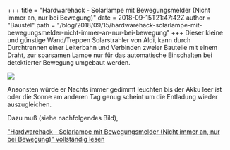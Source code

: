 +++
title = "Hardwarehack - Solarlampe mit Bewegungsmelder (Nicht immer an, nur bei Bewegung)"
date = 2018-09-15T21:47:42Z
author = "Baustel"
path = "/blog/2018/09/15/hardwarehack-solarlampe-mit-bewegungsmelder-nicht-immer-an-nur-bei-bewegung"
+++
Dieser kleine und günstige Wand/Treppen Solarstrahler von Aldi, kann
durch Durchtrennen einer Leiterbahn und Verbinden zweier Bauteile mit
einem Draht, zur sparsamen Lampe nur für das automatische Einschalten
bei detektierter Bewegung umgebaut werden.

[![](/media/716f80a420c556a4402daf16bf944be0b6263eb5_1_664x500.serendipityThumb.jpg)](/media/716f80a420c556a4402daf16bf944be0b6263eb5_1_664x500.jpg)

Ansonsten würde er Nachts immer gedimmt leuchten bis der Akku leer ist
oder die Sonne am anderen Tag genug scheint um die Entladung wieder
auszugleichen.

Dazu muß (siehe nachfolgendes Bild),

["Hardwarehack - Solarlampe mit Bewegungsmelder (Nicht immer an, nur bei
Bewegung)" vollständig
lesen](https://flipdot.org/blog/archives/415-Hardwarehack-Solarlampe-mit-Bewegungsmelder-Nicht-immer-an,-nur-bei-Bewegung.html#extended)
